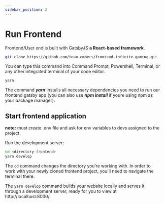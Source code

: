 ```yaml
---
sidebar_position: 2
---
```


# Run Frontend

Frontend/User end is built with GatsbyJS **a React-based framework**.

```bash
git clone https://github.com/team-embers/frontend-infinite-gaming.git
```

You can type this command into Command Prompt, Powershell, Terminal, or any other integrated terminal of your code editor.

```bash
yarn 
```

The command <strong><em>yarn</em></strong> installs all necessary dependencies you need to run our frontend gatsby app (you can also use <strong><em>npm install</em></strong> if youre using npm as your package manager).

## Start frontend application

<strong>note:</strong> must create .env file and ask for env variables to devs assigned to the project.

Run the development server:

```bash
cd <directory-frontend>
yarn develop
```

The `cd` command changes the directory you're working with. In order to work with your newly cloned frontend project, you'll need to navigate the terminal there.

The `yarn develop` command builds your website locally and serves it through a development server, ready for you to view at http://localhost:8000/.
